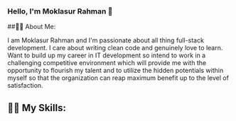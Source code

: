 ### Hello, I'm Moklasur Rahman 👋

<!--
**moklasurrahman/moklasurrahman** is a ✨ _special_ ✨ repository because its `README.md` (this file) appears on your GitHub profile.

Here are some ideas to get you started:

- 🔭 I’m currently working on ...
- 🌱 I’m currently learning ...
- 👯 I’m looking to collaborate on ...
- 🤔 I’m looking for help with ...
- 💬 Ask me about ...
- 📫 How to reach me: ...
- 😄 Pronouns: ...
- ⚡ Fun fact: ...
-->

##🧑‍💻 About Me:

<p> I am Moklasur Rahman and I'm passionate about all thing full-stack development. I care about writing
clean code and genuinely love to learn. Want to build up my career in IT development so intend to work
in a challenging competitive environment which will provide me with the opportunity to flourish my
talent and to utilize the hidden potentials within myself so that the organization can reap maximum
benefit up to the level of satisfaction. </p>

## 🧑‍💻 My Skills:






